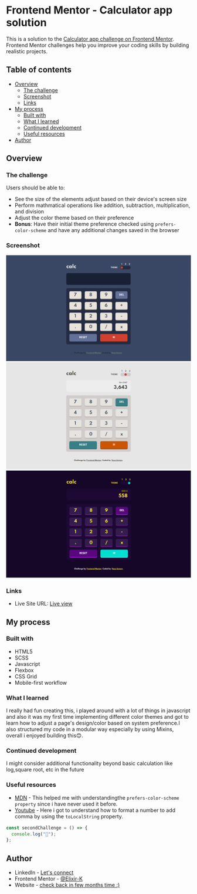 # Frontend Mentor - Calculator app solution

This is a solution to the [Calculator app challenge on Frontend Mentor](https://www.frontendmentor.io/challenges/calculator-app-9lteq5N29). Frontend Mentor challenges help you improve your coding skills by building realistic projects.

## Table of contents

- [Overview](#overview)
  - [The challenge](#the-challenge)
  - [Screenshot](#screenshot)
  - [Links](#links)
- [My process](#my-process)
  - [Built with](#built-with)
  - [What I learned](#what-i-learned)
  - [Continued development](#continued-development)
  - [Useful resources](#useful-resources)
- [Author](#author)

## Overview

### The challenge

Users should be able to:

- See the size of the elements adjust based on their device's screen size
- Perform mathmatical operations like addition, subtraction, multiplication, and division
- Adjust the color theme based on their preference
- **Bonus**: Have their initial theme preference checked using `prefers-color-scheme` and have any additional changes saved in the browser

### Screenshot

![](images/Screenshot-1.png)
![](images/Screenshot-2.png)
![](images/Screenshot-3.png)

### Links

<!-- - Solution URL: [Add solution URL here](https://your-solution-url.com) -->

- Live Site URL: [Live view](https://calculator-app-opal.vercel.app/)

## My process

### Built with

- HTML5
- SCSS
- Javascript
- Flexbox
- CSS Grid
- Mobile-first workflow

### What I learned

I really had fun creating this, i played around with a lot of things in javascript and also it was my first time implementing different color themes and got to learn how to adjust a page's design/color based on system preference.I also structured my code in a modular way especially by using Mixins, overall i enjoyed building this😊.

### Continued development

I might consider additional functionality beyond basic calculation like log,square root, etc in the future

### Useful resources

- [MDN](https://developer.mozilla.org/en-US/docs/Web/CSS/@media/prefers-color-scheme) - This helped me with understandingthe `prefers-color-scheme property` since i have never used it before.
- [Youtube](https://www.youtube.com/watch?v=CI2GwL--ll8&t=908s) - Here i got to understand how to format a number to add comma by using the `toLocalString` property.

```js
const secondChallenge = () => {
  console.log("🎉");
};
```

## Author

- LinkedIn - [Let's connect](http://www.linkedin.com/in/yaya-usman-adaiza-430964192)
- Frontend Mentor - [@Elixir-K](https://www.frontendmentor.io/profile/Elixir-K)
- Website - [check back in few months time :)]()
